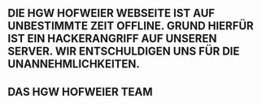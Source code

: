 ## DIE HGW HOFWEIER WEBSEITE IST AUF UNBESTIMMTE ZEIT OFFLINE. GRUND HIERFÜR IST EIN HACKERANGRIFF AUF UNSEREN SERVER. WIR ENTSCHULDIGEN UNS FÜR DIE UNANNEHMLICHKEITEN. 

## DAS HGW HOFWEIER TEAM
